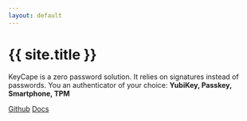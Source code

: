 ```yaml
---
layout: default
---
```

<div class="container-fluid" id="banner">
<div class="row align-items-center justify-content-center" style="height:90vh">
	<div class="col-lg-6 text-center">
		<h1 class="text-body-emphasis display-2">{{ site.title }}</h1>
		<p class="col-lg-8 mx-auto fs-5 text-muted fs-4"> KeyCape is a zero password solution. It relies on signatures instead of passwords. You an authenticator of your choice: <b>YubiKey, Passkey, Smartphone, TPM</b></p>
		<div class="d-inline-flex gap-2 mb-5">
			<a class="d-inline-flex align-items-center btn btn-primary btn-lg px-4 rounded-pill" href="https://github.com/KeyCape/KeyCape"><i class="bi bi-github me-2"></i>Github</a>
			<a class="btn btn-outline-secondary btn-lg px-4 rounded-pill" href="https://jesper1995.gitbook.io/identity-provider-cpp/quick-start/prerequisites">Docs</a>
		</div>
	</div>
</div>
<div class="row align-items-start justify-content-center" style="height:10vh">
		<div class="col text-center">
        <p class="bi bi-caret-down display-3"></p> 
        </div>
</div>
</div>

<div class="b-example-divider"></div>

<div class="container-fluid" style="background-color:#101031">
<div class="container">
<!--	<h2 class="pb-2 border-bottom">Security aspects</h2> -->
	<div class="row g-5 py-5 row-cols-1 row-cols-lg-3">
	{% for entry in site.data.features %}
		<div class="col d-flex align-items-start p-3">
			<div class="icon-square text-body-emphasis d-inline-flex align-items-center justify-content-center fs-4 flex-shrink-0 me-3">
				<i class="{{ entry.icon.name }}" style="color: {{ entry.icon.color }};"></i>
			</div>
			<div>
				<h3 class="fs-2 text-body-emphasis">{{ entry.title }}</h3>
				<p>{{ entry.content }}</p>
				{% if entry.link %}
				<a class="btn btn-primary" href="{{ entry.link }}">More</a>
				{% endif %}
			</div>
		</div>	
	{% endfor %}
	</div>
</div>
</div>

<div class="b-example-divider"></div>

<div class="container-fluid" style="background-color:#0A0A1E">
	<div class="container pt-5 pb-5 text-center">
		<h1 class="p-4">Screenshots</h1>
		<div id="screenshots" class="carousel slide">
			<div class="carousel-inner">
				{% assign screenshot_files = site.static_files | where: "screenshot", true %}
				{% for screenshot in screenshot_files %}
				<div class="carousel-item {% if forloop.first == true %} active {% endif %}">
					<img class="d-block w-100" src="{{ screenshot.path | remove_first: "/"}}">
				</div>
				{% endfor %}
			</div>
			<button class="carousel-control-prev" type="button" data-bs-target="#screenshots" data-bs-slide="prev">
				<span class="carousel-control-prev-icon" aria-hidden="true"></span>
				<span class="visually-hidden">Previous</span>
			</button>
			<button class="carousel-control-next" type="button" data-bs-target="#screenshots" data-bs-slide="next">
				<span class="carousel-control-next-icon" aria-hidden="true"></span>
				<span class="visually-hidden">Next</span>
			</button>

		</div>
	</div>
</div>
